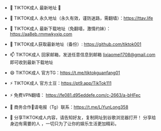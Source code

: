 - 👋 TIKTOK成人 最新地址 👋

- 👀 TIKTOK成人 永久地址（永久有效，谨防迷路，需翻墙）：https://ttav.life

- 🌱 TIKTOK成人 最新下载地址（免翻墙，激情约妹）： https://aa8eb.rmmwkyxip.com

- 💞️ TIKTOK成人获取最新地址（备份）: https://github.com/tiktok001

- 📫 TIKTOK成人 回家邮箱，发送任意信息到邮箱 lixiaomei1708@gmail.com 即可收到最新下载地址

- 😄 TIKTOK成人 官方TG：https://t.me/tiktokguanfang01

- ⚡ TIKTOK成人 官方土豆：https://pt9.app/TikTok111

- ⚡ 免费VPN翻墙： https://fe081.d95eddefe.com/c-2663/a-bHFec

- 🤝 商务合作🤝请电报（Tg）联系：https://t.me/LiYunLong358

- 🤝 分享TIKTOK成人内容，请告知好友，复制网址到谷歌浏览器打开！ 分享给身边有需要的人 ，一切只为了让你的娱乐生活更加精彩。
<!---
tiktokt001/tiktokt001 is a ✨ special ✨ repository because its `README.md` (this file) appears on your GitHub profile.
You can click the Preview link to take a look at your changes.
--->
